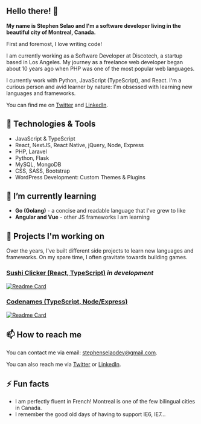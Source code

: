 ## Hello there! 👋

**My name is Stephen Selao and I'm a software developer living in the beautiful city of Montreal, Canada.**

First and foremost, I love writing code!

I am currently working as a Software Developer at Discotech, a startup based in Los Angeles. My journey as a freelance web developer began about 10 years ago when PHP was one of the most popular web languages.

I currently work with Python, JavaScript (TypeScript), and React. I'm a curious person and avid learner by nature: I'm obsessed with learning new languages and frameworks.

You can find me on [Twitter](https://twitter.com/StephenSelao) and [LinkedIn](https://www.linkedin.com/in/sselao/).



## 🔧 Technologies & Tools

* JavaScript & TypeScript
* React, NextJS, React Native, jQuery, Node, Express
* PHP, Laravel
* Python, Flask
* MySQL, MongoDB
* CSS, SASS, Bootstrap
* WordPress Development: Custom Themes & Plugins



## 🌱 I’m currently learning

* **Go (Golang)** - a concise and readable language that I've grew to like
* **Angular and Vue** - other JS frameworks I am learning



## 🔭 Projects I'm working on

Over the years, I've built different side projects to learn new languages and frameworks. On my spare time, I often gravitate towards building games.

### [Sushi Clicker (React, TypeScript)](https://github.com/sselao/sushi-clicker) *in development*

[![Readme Card](https://github-readme-stats.vercel.app/api/pin/?username=sselao&repo=sushi-clicker)](https://github.com/sselao/sushi-clicker)


### [Codenames (TypeScript, Node/Express)](https://github.com/sselao/codenames-clone)

[![Readme Card](https://github-readme-stats.vercel.app/api/pin/?username=sselao&repo=codenames-clone)](https://github.com/sselao/codenames-clone)



## 📫 How to reach me

You can contact me via email: [stephenselaodev@gmail.com](mailto:stephenselaodev@gmail.com).

You can also reach me via [Twitter](https://twitter.com/StephenSelao) or [LinkedIn](https://www.linkedin.com/in/sselao/).



## ⚡ Fun facts

* I am perfectly fluent in French! Montreal is one of the few bilingual cities in Canada.
* I remember the good old days of having to support IE6, IE7...
